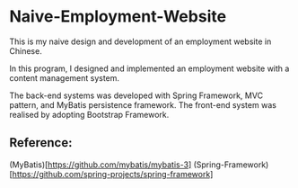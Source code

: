 # Naive-Employment-Website
This is my naive design and development of an employment website in Chinese. 

In this program, I designed and implemented an employment website with a content management system. 

The back-end systems was developed with Spring Framework, MVC pattern, and MyBatis persistence framework. The front-end system was realised by adopting Bootstrap Framework.

## Reference:
(MyBatis)[https://github.com/mybatis/mybatis-3]
(Spring-Framework)[https://github.com/spring-projects/spring-framework]
